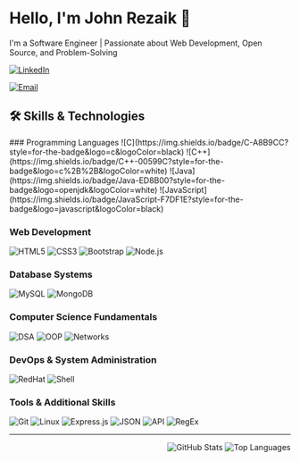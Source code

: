 # Hello, I'm John Rezaik 👋

I'm a Software Engineer | Passionate about Web Development, Open Source, and Problem-Solving

[![LinkedIn](https://img.shields.io/badge/LinkedIn-Connect-blue)](https://www.linkedin.com/in/john-r-a1b4792b9/)
<!--[![Portfolio](https://img.shields.io/badge/Portfolio-Visit-brightgreen)](your-portfolio-url)-->
[![Email](https://img.shields.io/badge/Email-Contact-red)](mailto:johnrezaik@gmail.com)


## 🛠️ Skills & Technologies

<div>
  <div align="left" width="47%">
   ### Programming Languages
![C](https://img.shields.io/badge/C-A8B9CC?style=for-the-badge&logo=c&logoColor=black)
![C++](https://img.shields.io/badge/C++-00599C?style=for-the-badge&logo=c%2B%2B&logoColor=white)
![Java](https://img.shields.io/badge/Java-ED8B00?style=for-the-badge&logo=openjdk&logoColor=white)
![JavaScript](https://img.shields.io/badge/JavaScript-F7DF1E?style=for-the-badge&logo=javascript&logoColor=black)

### Web Development
![HTML5](https://img.shields.io/badge/HTML5-E34F26?style=for-the-badge&logo=html5&logoColor=white)
![CSS3](https://img.shields.io/badge/CSS3-1572B6?style=for-the-badge&logo=css3&logoColor=white)
![Bootstrap](https://img.shields.io/badge/Bootstrap-7952B3?style=for-the-badge&logo=bootstrap&logoColor=white)
![Node.js](https://img.shields.io/badge/Node.js-339933?style=for-the-badge&logo=nodedotjs&logoColor=white)

### Database Systems
![MySQL](https://img.shields.io/badge/MySQL-4479A1?style=for-the-badge&logo=mysql&logoColor=white)
![MongoDB](https://img.shields.io/badge/MongoDB-47A248?style=for-the-badge&logo=mongodb&logoColor=white)

### Computer Science Fundamentals
![DSA](https://img.shields.io/badge/Data_Structures_%26_Algorithms-FF6B6B?style=for-the-badge)
![OOP](https://img.shields.io/badge/Object_Oriented_Programming-5C2D91?style=for-the-badge)
![Networks](https://img.shields.io/badge/Computer_Networks-0078D4?style=for-the-badge&logo=cisco&logoColor=white)

### DevOps & System Administration
![RedHat](https://img.shields.io/badge/Red_Hat-EE0000?style=for-the-badge&logo=redhat&logoColor=white)
![Shell](https://img.shields.io/badge/Shell_Scripting-4EAA25?style=for-the-badge&logo=gnu-bash&logoColor=white)

### Tools & Additional Skills
![Git](https://img.shields.io/badge/Git-F05032?style=for-the-badge&logo=git&logoColor=white)
![Linux](https://img.shields.io/badge/Linux-FCC624?style=for-the-badge&logo=linux&logoColor=black)
![Express.js](https://img.shields.io/badge/Express.js-000000?style=for-the-badge&logo=express&logoColor=white)
![JSON](https://img.shields.io/badge/JSON-000000?style=for-the-badge&logo=json&logoColor=white)
![API](https://img.shields.io/badge/API_Design-0078D7?style=for-the-badge&logo=fastapi&logoColor=white)
![RegEx](https://img.shields.io/badge/Regular_Expressions-009688?style=for-the-badge&logo=regex&logoColor=white)

---
  </div>
<div align="right" width="47%">
    <!-- GitHub Stats -->
    <img src="https://github-readme-stats.vercel.app/api?username=JohnRezaik14&show_icons=true&theme=radical" alt="GitHub Stats" />
    <img src="https://github-readme-stats.vercel.app/api/top-langs/?username=JohnRezaik14&layout=compact&theme=radical" alt="Top Languages" />
  </div>
</div>
<!--
**JohnRezaik14/JohnRezaik14** is a ✨ _special_ ✨ repository because its `README.md` (this file) appears on your GitHub profile.

Here are some ideas to get you started:

- 🔭 I’m currently working on ...
- 🌱 I’m currently learning ...
- 👯 I’m looking to collaborate on ...
- 🤔 I’m looking for help with ...
- 💬 Ask me about ...
- 📫 How to reach me: ...
- 😄 Pronouns: ...
- ⚡ Fun fact: ...
-->
